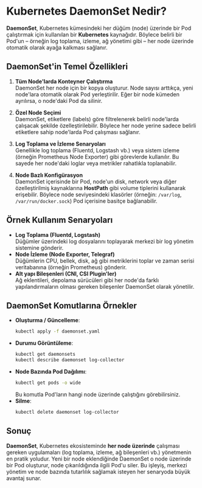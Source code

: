 # Kubernetes DaemonSet Nedir?

**DaemonSet**, Kubernetes kümesindeki her düğüm (node) üzerinde bir Pod çalıştırmak için kullanılan bir **Kubernetes** kaynağıdır. Böylece belirli bir Pod'un – örneğin log toplama, izleme, ağ yönetimi gibi – her node üzerinde otomatik olarak ayağa kalkması sağlanır.

## DaemonSet'in Temel Özellikleri

1. **Tüm Node'larda Konteyner Çalıştırma**  
   DaemonSet her node için bir kopya oluşturur. Node sayısı arttıkça, yeni node'lara otomatik olarak Pod yerleştirilir. Eğer bir node kümeden ayrılırsa, o node'daki Pod da silinir.

2. **Özel Node Seçimi**  
   DaemonSet, etiketlere (labels) göre filtrelenerek belirli node'larda çalışacak şekilde özelleştirilebilir. Böylece her node yerine sadece belirli etiketlere sahip node'larda Pod çalışması sağlanır.

3. **Log Toplama ve İzleme Senaryoları**  
   Genellikle log toplama (Fluentd, Logstash vb.) veya sistem izleme (örneğin Prometheus Node Exporter) gibi görevlerde kullanılır. Bu sayede her node'daki loglar veya metrikler rahatlıkla toplanabilir.

4. **Node Bazlı Konfigürasyon**  
   DaemonSet içerisinde bir Pod, node'un disk, network veya diğer özelleştirilmiş kaynaklarına **HostPath** gibi volume tiplerini kullanarak erişebilir. Böylece node seviyesindeki klasörler (örneğin: `/var/log`, `/var/run/docker.sock`) Pod içerisine basitçe bağlanabilir.

## Örnek Kullanım Senaryoları

- **Log Toplama (Fluentd, Logstash)**  
  Düğümler üzerindeki log dosyalarını toplayarak merkezi bir log yönetim sistemine gönderir.
- **Node İzleme (Node Exporter, Telegraf)**  
  Düğümlerin CPU, bellek, disk, ağ gibi metriklerini toplar ve zaman serisi veritabanına (örneğin Prometheus) gönderir.
- **Alt yapı Bileşenleri (CNI, CSI Plugin'ler)**  
  Ağ eklentileri, depolama sürücüleri gibi her node'da farklı yapılandırmaların olması gereken bileşenler DaemonSet olarak yönetilir.

## DaemonSet Komutlarına Örnekler

- **Oluşturma / Güncelleme**:  
  ```bash
  kubectl apply -f daemonset.yaml
  ```
- **Durumu Görüntüleme**:  
  ```bash
  kubectl get daemonsets
  kubectl describe daemonset log-collector
  ```
- **Node Bazında Pod Dağılımı**:  
  ```bash
  kubectl get pods -o wide
  ```
  Bu komutla Pod'ların hangi node üzerinde çalıştığını görebilirsiniz.
- **Silme**:  
  ```bash
  kubectl delete daemonset log-collector
  ```

## Sonuç

**DaemonSet**, Kubernetes ekosisteminde **her node üzerinde** çalışması gereken uygulamaları (log toplama, izleme, ağ bileşenleri vb.) yönetmenin en pratik yoludur. Yeni bir node eklendiğinde DaemonSet o node üzerinde bir Pod oluşturur, node çıkarıldığında ilgili Pod'u siler. Bu işleyiş, merkezi yönetim ve node bazında tutarlılık sağlamak isteyen her senaryoda büyük avantaj sunar.
